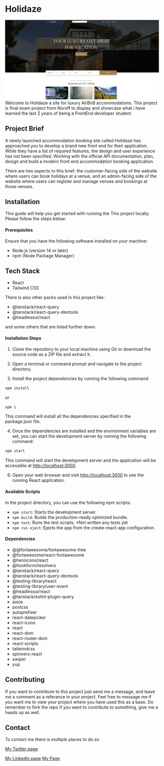 # Holidaze
![image](https://github.com/ShaindalDev/airbnb-exam-2/blob/be4cbd9891e7e37cd0aace6f2759d8672baf8169/src/assets/img/holidaze_site.png)
Welcome to Holidaze a site for luxury AirBnB accommodations. 
This project is final exam project from Noroff to display and showcase what i have learned the last 2 years of being a FrontEnd developer student.

## Project Brief
A newly launched accommodation booking site called Holidaze has approached you to develop a brand new front end for their application. While they have a list of required features, the design and user experience has not been specified. Working with the official API documentation, plan, design and build a modern front end accommodation booking application.

There are two aspects to this brief: the customer-facing side of the website where users can book holidays at a venue, and an admin-facing side of the website where users can register and manage venues and bookings at those venues.

## Installation

This guide will help you get started with running the This project locally.
Please follow the steps below:

#### Prerequisites

 Ensure that you have the following software installed on your machine:

- Node.js (version 14 or later)
- npm (Node Package Manager)


## Tech Stack
- React
- Tailwind CSS

There is also other packs used in this project like : 
- @tanstack/react-query
- @tanstack/react-query-devtools
- @headlessui/react

and some others that are listed further down.

#### Installation Steps

1. Clone the repository to your local machine using Git or download the source code as a ZIP file and extract it.

2. Open a terminal or command prompt and navigate to the project directory.

3. Install the project dependencies by running the following command:

```bash
npm install
```

or

```bash
npm i
```

This command will install all the dependencies specified in the package.json file.

4. Once the dependencies are installed and the environment variables are set, you can start the development server by running the following command:

```bash
npm start
```

This command will start the development server and the application will be accessible at <http://localhost:3000>.

6. Open your web browser and visit <http://localhost:3000> to see the running React application.

#### Available Scripts

In the project directory, you can use the following npm scripts:

- `npm start`: Starts the development server.
- `npm build`: Builds the production-ready optimized bundle.
- `npm test`: Runs the test scripts. *Not written any tests yet
- `npm run eject`: Ejects the app from the create-react-app configuration.


#### Dependencies

- @@fortawesome/fontawesome-free
- @fortawesome/react-fontawesome
- @heroicons/react
- @hookform/resolvers
- @tanstack/react-query
- @tanstack/react-query-devtools
- @testing-library/react
- @testing-library/user-event
- @headlessui/react
- @tanstack/eslint-plugin-query
- axios
- postcss
- autoprefixer
- react-datepicker
- react-icons
- react
- react-dom
- react-router-dom
- react-scripts
- tailwindcss
- spinners-react
- swiper
- yup

## Contributing

If you want to contribute to this project just send me a message, and leave me a comment as a referance in your project. Feel free to message me if you want me to view your project where you have used this as a base. Do remember to fork the repo if you want to contribute to something, give me a heads up as well. 


## Contact

To contact me there is multiple places to do so

[My Twitter page](www.twitter.com/noahlysa)

[My LinkedIn page](https://www.linkedin.com/in/robin-johnsen-04a226159/)
[My Page](https://johnsen-codes.no/)
